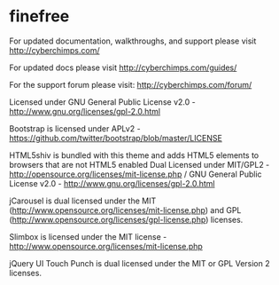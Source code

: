 finefree
========

For updated documentation, walkthroughs, and support please visit http://cyberchimps.com/

For updated docs please visit http://cyberchimps.com/guides/

For the support forum please visit: http://cyberchimps.com/forum/

Licensed under GNU General Public License v2.0 - http://www.gnu.org/licenses/gpl-2.0.html

Bootstrap is licensed under APLv2 - https://github.com/twitter/bootstrap/blob/master/LICENSE

HTML5shiv is bundled with this theme and adds HTML5 elements to browsers that are not HTML5 enabled Dual Licensed under MIT/GPL2 - http://opensource.org/licenses/mit-license.php / GNU General Public License v2.0 - http://www.gnu.org/licenses/gpl-2.0.html

jCarousel is dual licensed under the MIT (http://www.opensource.org/licenses/mit-license.php) and GPL (http://www.opensource.org/licenses/gpl-license.php) licenses.

Slimbox is licensed under the MIT license - http://www.opensource.org/licenses/mit-license.php

jQuery UI Touch Punch is dual licensed under the MIT or GPL Version 2 licenses.